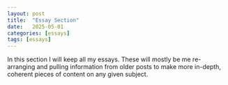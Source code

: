 ```yaml
---
layout: post
title:  "Essay Section"
date:   2025-05-01
categories: [essays]
tags: [essays]
---
```


In this section I will keep all my essays. These will mostly be me re-arranging and pulling information from older posts to make more in-depth, coherent pieces of content on any given subject.
